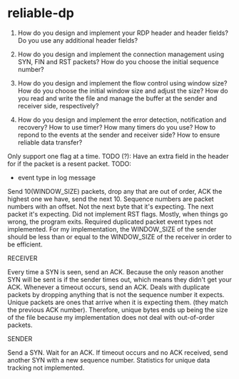 # reliable-dp


1. How do you design and implement your RDP header and header fields?
   Do you use any additional header fields?

2. How do you design and implement the connection management using SYN, 
   FIN and RST packets?
   How do you choose the initial sequence number?
   
3. How do you design and implement the flow control using window size?
   How do you choose the initial window size and adjust the size?
   How do you read and write the file and manage the buffer at the 
   sender and receiver side, respectively?
   
4. How do you design and implement the error detection, notification 
   and recovery?
   How to use timer? How many timers do you use?
   How to repond to the events at the sender and receiver side?
   How to ensure reliable data transfer?
   
   
Only support one flag at a time.
TODO (?): Have an extra field in the header for if the packet is a resent packet.
TODO:
 - event type in log message
 
Send 10(WINDOW_SIZE) packets, drop any that are out of order, ACK the highest one we have, send the next 10.
Sequence numbers are packet numbers with an offset. Not the next byte that it's expecting. The next packet it's expecting.
Did not implement RST flags. Mostly, when things go wrong, the program exits.
Required duplicated packet event types not implemented.
For my implementation, the WINDOW_SIZE of the sender should be less than or equal to the WINDOW_SIZE of the receiver in 
order to be efficient.

RECEIVER

Every time a SYN is seen, send an ACK.
	Because the only reason another SYN will be sent is if the sender times out,
	which means they didn't get your ACK.
Whenever a timeout occurs, send an ACK.
Deals with duplicate packets by dropping anything that is not the sequence number it expects.
Unique packets are ones that arrive when it is expecting them. (they match the previous ACK number).
Therefore, unique bytes ends up being the size of the file because my implementation does not deal
with out-of-order packets.
	
SENDER

Send a SYN.
    Wait for an ACK.
    If timeout occurs and no ACK received, send another SYN with a new sequence number.
    Statistics for unique data tracking not implemented.